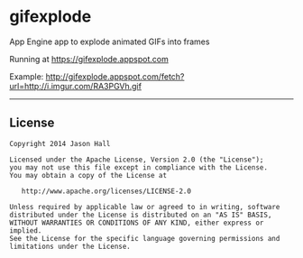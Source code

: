 gifexplode
==========

App Engine app to explode animated GIFs into frames

Running at https://gifexplode.appspot.com

Example: http://gifexplode.appspot.com/fetch?url=http://i.imgur.com/RA3PGVh.gif

----------

License
-----

    Copyright 2014 Jason Hall

    Licensed under the Apache License, Version 2.0 (the "License");
    you may not use this file except in compliance with the License.
    You may obtain a copy of the License at

       http://www.apache.org/licenses/LICENSE-2.0

    Unless required by applicable law or agreed to in writing, software
    distributed under the License is distributed on an "AS IS" BASIS,
    WITHOUT WARRANTIES OR CONDITIONS OF ANY KIND, either express or implied.
    See the License for the specific language governing permissions and
    limitations under the License.
